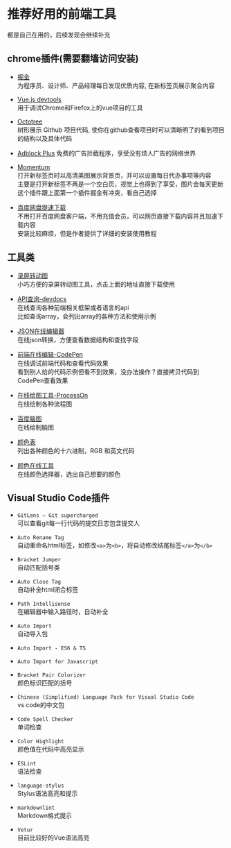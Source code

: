 # 推荐好用的前端工具

都是自己在用的，后续发现会继续补充

## chrome插件(需要翻墙访问安装)

* [掘金](https://chrome.google.com/webstore/detail/%E6%8E%98%E9%87%91/lecdifefmmfjnjjinhaennhdlmcaeeeb)    
为程序员、设计师、产品经理每日发现优质内容, 在新标签页展示聚合内容 

* [Vue.js devtools](https://chrome.google.com/webstore/detail/vuejs-devtools/nhdogjmejiglipccpnnnanhbledajbpd)  
用于调试Chrome和Firefox上的vue项目的工具

* [Octotree](https://chrome.google.com/webstore/detail/octotree/bkhaagjahfmjljalopjnoealnfndnagc)  
树形展示 Github 项目代码, 使你在github查看项目时可以清晰明了的看到项目的结构以及具体代码

* [Adblock Plus](https://chrome.google.com/webstore/detail/adblock-plus-free-ad-bloc/cfhdojbkjhnklbpkdaibdccddilifddb)  免费的广告拦截程序，享受没有烦人广告的网络世界

* [Momentum](https://chrome.google.com/webstore/detail/momentum/laookkfknpbbblfpciffpaejjkokdgca)  
打开新标签页时以高清美图展示背景页，并可以设置每日代办事项等内容  
主要是打开新标签不再是一个空白页，视觉上也得到了享受，图片会每天更新  
这个插件跟上面第一个插件掘金有冲突，看自己选择

* [百度网盘提速下载](https://github.com/syhyz1990/baiduyun)  
不用打开百度网盘客户端，不用充值会员，可以网页直接下载内容并且加速下载内容  
安装比较麻烦，但是作者提供了详细的安装使用教程

## 工具类

* [录屏转动图](https://github.com/MY729/blog/raw/gh-pages/tools/GifCam.zip)  
小巧方便的录屏转动图工具，点击上面的地址直接下载使用

* [API查询-devdocs](https://devdocs.io/)  
在线查询各种前端相关框架或者语言的api  
比如查询array，会列出array的各种方法和使用示例  

* [JSON在线编辑器](https://www.qqe2.com/)  
在线json转换，方便查看数据结构和查找字段

* [前端在线编辑-CodePen](https://codepen.io/dashboard/)  
在线调试前端代码和查看代码效果  
看到别人给的代码示例但看不到效果，没办法操作？直接拷贝代码到CodePen查看效果

* [在线绘图工具-ProcessOn](https://www.processon.com/diagrams)  
在线绘制各种流程图

* [百度脑图](http://naotu.baidu.com/home)  
在线绘制脑图

* [颜色表](https://www.sioe.cn/yingyong/yanse-rgb-16/)  
列出各种颜色的十六进制，RGB 和英文代码

* [颜色在线工具](http://www.atool.org/colorpicker.php)  
在线颜色选择器，选出自己想要的颜色

## Visual Studio Code插件

* `GitLens — Git supercharged`  
可以查看git每一行代码的提交日志包含提交人

* `Auto Rename Tag`  
自动重命名html标签，如修改`<a>`为`<b>`，将自动修改结尾标签`</a>`为`</b>`

* `Bracket Jumper`  
自动匹配括号类

* `Auto Close Tag`  
自动补全html闭合标签

* `Path Intellisense`  
在编辑器中输入路径时，自动补全

* `Auto Import`  
自动导入包

* `Auto Import - ES6 & TS`

* `Auto Import for Javascript`

* `Bracket Pair Colorizer`  
颜色标识匹配的括号

* `Chinese (Simplified) Language Pack for Visual Studio Code`  
vs code的中文包

* `Code Spell Checker`  
单词检查

* `Color Highlight`  
颜色值在代码中高亮显示

* `ESLint`  
语法检查

* `language-stylus`  
Stylus语法高亮和提示

* `markdownlint`  
Markdown格式提示

* `Vetur`  
目前比较好的Vue语法高亮
